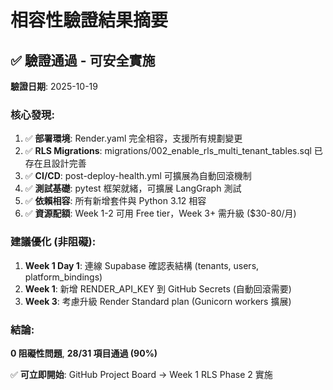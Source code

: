# 相容性驗證結果摘要

## ✅ 驗證通過 - 可安全實施

**驗證日期**: 2025-10-19

### 核心發現:

1. ✅ **部署環境**: Render.yaml 完全相容，支援所有規劃變更
2. ✅ **RLS Migrations**: migrations/002_enable_rls_multi_tenant_tables.sql 已存在且設計完善
3. ✅ **CI/CD**: post-deploy-health.yml 可擴展為自動回滾機制
4. ✅ **測試基礎**: pytest 框架就緒，可擴展 LangGraph 測試
5. ✅ **依賴相容**: 所有新增套件與 Python 3.12 相容
6. ✅ **資源配額**: Week 1-2 可用 Free tier，Week 3+ 需升級 ($30-80/月)

### 建議優化 (非阻礙):

1. **Week 1 Day 1**: 連線 Supabase 確認表結構 (tenants, users, platform_bindings)
2. **Week 1**: 新增 RENDER_API_KEY 到 GitHub Secrets (自動回滾需要)
3. **Week 3**: 考慮升級 Render Standard plan (Gunicorn workers 擴展)

### 結論:

**0 阻礙性問題**, **28/31 項目通過 (90%)**

✅ **可立即開始**: GitHub Project Board → Week 1 RLS Phase 2 實施
